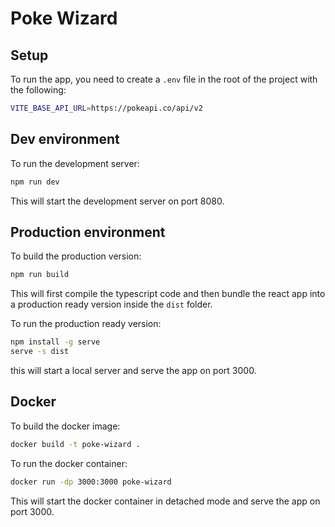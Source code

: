 # Poke Wizard

## Setup

To run the app, you need to create a `.env` file in the root of the project with the following:

```bash
VITE_BASE_API_URL=https://pokeapi.co/api/v2
```

## Dev environment

To run the development server:

```bash
npm run dev
```

This will start the development server on port 8080.

## Production environment

To build the production version:

```bash
npm run build
```
This will first compile the typescript code and then bundle the react app into 
a production ready version inside the `dist` folder.

To run the production ready version:

```bash
npm install -g serve
serve -s dist
```

this will start a local server and serve the app on port 3000.

## Docker

To build the docker image:

```bash
docker build -t poke-wizard .
```

To run the docker container:

```bash
docker run -dp 3000:3000 poke-wizard
```

This will start the docker container in detached mode and serve the app on port 3000.
